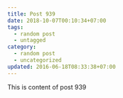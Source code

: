 ```yaml
---
title: Post 939
date: 2018-10-07T00:10:34+07:00
tags:
  - random post
  - untagged
category:
  - random post
  - uncategorized
updated: 2016-06-18T08:33:38+07:00
---
```

This is content of post 939